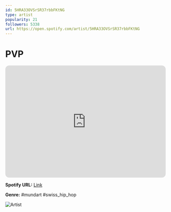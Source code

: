 ```yaml
---
id: 5HRA33OVSrSR37rbbFKtNG
type: artist
popularity: 21
followers: 5338
url: https://open.spotify.com/artist/5HRA33OVSrSR37rbbFKtNG
---
```

# PVP

<iframe style="border-radius:12px" src="https://open.spotify.com/embed/artist/5HRA33OVSrSR37rbbFKtNG" width="100%" height="352" frameBorder="0" allowfullscreen="" allow="autoplay; clipboard-write; encrypted-media; fullscreen; picture-in-picture" loading="lazy"></iframe>

**Spotify URL:** [Link](https://open.spotify.com/artist/5HRA33OVSrSR37rbbFKtNG)

**Genre:**  #mundart #swiss_hip_hop

![Artist](https://i.scdn.co/image/ab6761610000e5ebaee3aeec02a5f97f932db36e)
